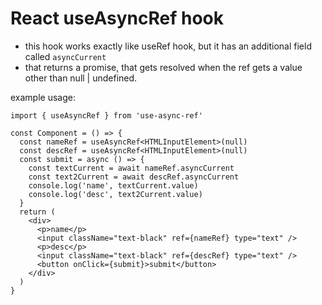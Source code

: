 # React useAsyncRef hook

- this hook works exactly like useRef hook, but it has an additional field called `asyncCurrent`
- that returns a promise, that gets resolved when the ref gets a value other than null | undefined.

example usage:

```tsx
import { useAsyncRef } from 'use-async-ref'

const Component = () => {
  const nameRef = useAsyncRef<HTMLInputElement>(null)
  const descRef = useAsyncRef<HTMLInputElement>(null)
  const submit = async () => {
    const textCurrent = await nameRef.asyncCurrent
    const text2Current = await descRef.asyncCurrent
    console.log('name', textCurrent.value)
    console.log('desc', text2Current.value)
  }
  return (
    <div>
      <p>name</p>
      <input className="text-black" ref={nameRef} type="text" />
      <p>desc</p>
      <input className="text-black" ref={descRef} type="text" />
      <button onClick={submit}>submit</button>
    </div>
  )
}
```

